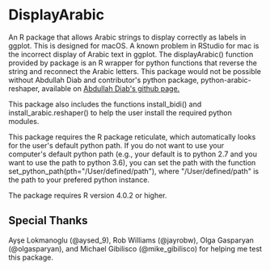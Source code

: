 # DisplayArabic
An R package that allows Arabic strings to display correctly as labels in ggplot. This is designed for macOS.
A known problem in RStudio for mac is the incorrect display of Arabic text in ggplot. The displayArabic()
function provided by package is an R wrapper for python functions that reverse the string and reconnect
the Arabic letters. This package would not be possible without Abdullah Diab and contributor's python
package, python-arabic-reshaper, available on [Abdullah Diab's github page.](https://github.com/mpcabd/python-arabic-reshaper)

This package also includes the functions install_bidi() and install_arabic.reshaper() to help
the user install the required python modules.

This package requires the R package reticulate, which automatically looks for the user's default python
path. If you do not want to use your computer's default python path (e.g., your default is to python 2.7 and you want to use the path to python 3.6), you can set the path with the function set_python_path(pth="/User/defined/path"), where "/User/defined/path" is the path to your prefered python instance.

The package requires R version 4.0.2 or higher.


## Special Thanks
Ayşe Lokmanoglu (@aysed_9), Rob Williams (@jayrobw), Olga Gasparyan (@olgasparyan),
and Michael Gibilisco (@mike_gibilisco) for helping me test this package.
